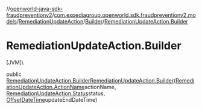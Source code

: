 //[openworld-java-sdk-fraudpreventionv2](../../../../index.md)/[com.expediagroup.openworld.sdk.fraudpreventionv2.models](../../index.md)/[RemediationUpdateAction](../index.md)/[Builder](index.md)/[RemediationUpdateAction.Builder](-remediation-update-action.-builder.md)

# RemediationUpdateAction.Builder

[JVM]\

public [RemediationUpdateAction.Builder](index.md)[RemediationUpdateAction.Builder](-remediation-update-action.-builder.md)([RemediationUpdateAction.ActionName](../-action-name/index.md)actionName, [RemediationUpdateAction.Status](../-status/index.md)status, [OffsetDateTime](https://docs.oracle.com/javase/8/docs/api/java/time/OffsetDateTime.html)updateEndDateTime)

